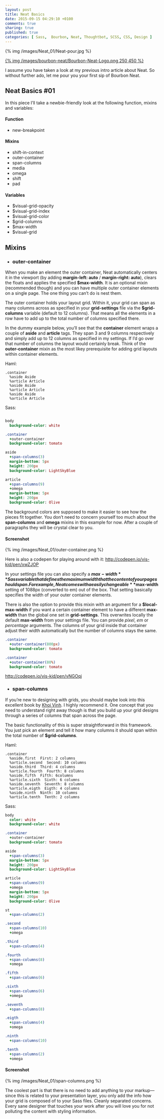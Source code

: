 ```yaml
---
layout: post
title: Neat Basics
date: 2015-09-15 04:29:10 +0100
comments: true
sharing: true
published: true 
categories: [ Sass,  Bourbon, Neat, Thoughtbot, SCSS, CSS, Design ]
---
```


{% img /images/Neat_01/Neat-pour.jpg %}

[{% img /images/bourbon-neat/Bourbon-Neat-Logo.png  250 450 %}](http://neat.bourbon.io/)

I assume you have taken a look at my previous intro article about Neat. So without further ado, let me pour you your first sip of Bourbon Neat. 

## Neat Basics #01

In this piece I’ll take a newbie-friendly look at the following function, mixins and variables:

#### Function
+ new-breakpoint

#### Mixins

+ shift-in-context
+ outer-container
+ span-columns
+ media
+ omega
+ shift
+ pad

#### Variables

+ $visual-grid-opacity
+ $visual-grid-index
+ $visual-grid-color
+ $grid-columns
+ $max-width
+ $visual-grid

## Mixins

+ ### outer-container

When you make an element the outer container, Neat automatically centers it in the viewport (by adding **margin-left: auto** / **margin-right: auto**), clears the floats and applies the specified **$max-width**. It is an optional mixin (recommended though) and you can have multiple outer container elements on a single page. The one thing you can’t do is nest them. 

The outer container holds your layout grid. Within it, your grid can span as many columns across as specified in your **grid-settings** file via the **$grid-columns** variable (default to 12 columns). That means all the elements in a row have to add up to the total number of columns specified there. 


In the dummy example below, you’ll see that the **container** element wraps a couple of **aside** and **article** tags. They span 3 and 9 columns respectively and simply add up to 12 columns as specified in my settings. If I’d go over that number of columns the layout would certainly break. Think of the **outer-container** mixin as the most likey prerequisite for adding grid layouts within container elements.

Haml:

``` haml
.container
  %aside Aside
  %article Article
  %aside Aside
  %article Article
  %aside Aside
  %article Article
```

Sass:

``` sass

body
  background-color: white

.container
  +outer-container
  background-color: tomato

aside
  +span-columns(3)
  margin-bottom: 5px
  height: 200px
  background-color: LightSkyBlue 

article
  +span-columns(9)
  +omega
  margin-bottom: 5px
  height: 200px
  background-color: Olive
```

The background colors are supposed to make it easier to see how the pieces fit together. You don’t need to concern yourself too much about the **span-columns** and **omega** mixins in this example for now. After a couple of paragraphs they will be crystal clear to you.

#### Screenshot

{% img /images/Neat_01/outer-container.png %}

Here is also a codepen for playing around with it:
http://codepen.io/vis-kid/pen/xwZJOP

In your settings file you can also specify a **$max-width** Sass variable that defines the maximum width that the content of your page should span. For example, Neat comes with a easily changeable **$max-width** setting of 1088px (converted to em) out of the box. That setting basically specifies the width of your outer container elements.

There is also the option to provide this mixin with an argument for a **$local-max-width** if you want a certain container element to have a different **max-width** than the global one set in **grid-settings**. This overwrites locally the default **max-width** from your settings file. You can provide *pixel*, *em* or *percentage* arguments. The columns of your grid inside that container adjust their width automatically but the number of columns stays the same.

```sass
.container
  +outer-container(800px)
  background-color: tomato
```
```sass
.container
  +outer-container(80%)
  background-color: tomato
```

http://codepen.io/vis-kid/pen/vNGOqj

+ ### span-columns

If you’re new to designing with grids, you should maybe look into this excellent book by [Khoi Vinh](http://www.subtraction.com/2010/11/05/i-wrote-a-book/). I highly recommend it. One concept that you need to understand right away though is that you build up your grid designs through a series of columns that span across the page. 

The basic functionality of this is super straightforward in this framework. You just pick an element and tell it how many columns it should span within the total number of **$grid-columns**. 

Haml:

``` haml
.container
  %aside.first  First: 2 columns
  %article.second  Second: 10 columns
  %aside.third  Third: 4 columns
  %article.fourth  Fourth: 8 columns
  %aside.fifth  Fifth: 6columns
  %article.sixth  Sixth: 6 columns
  %aside.seventh  Seventh: 8 columns
  %article.eigth  Eigth: 4 columns
  %aside.ninth  Ninth: 10 columns
  %article.tenth  Tenth: 2 columns
```

Sass:
``` sass
body
  color: white
  background-color: white

.container
  +outer-container
  background-color: tomato

aside
  +span-columns(3)
  margin-bottom: 5px
  height: 200px
  background-color: LightSkyBlue

article
  +span-columns(9)
  +omega
  margin-bottom: 5px
  height: 200px
  background-color: Olive

st
  +span-columns(2)

.second
  +span-columns(10)
  +omega

.third
  +span-columns(4)

.fourth
  +span-columns(8)
  +omega

.fifth
  +span-columns(6)

.sixth
  +span-columns(6)
  +omega

.seventh
  +span-columns(8)

.eigth
  +span-columns(4)
  +omega

.ninth
  +span-columns(10)

.tenth
  +span-columns(2)
  +omega
```

#### Screenshot

{% img /images/Neat_01/span-columns.png %}

The coolest part is that there is no need to add anything to your markup—since this is related to your presentation layer, you only add the info how your grid is composed of to your Sass files. Cleanly separated concerns. Every sane designer that touches your work after you will love you for not polluting the content with styling information.

